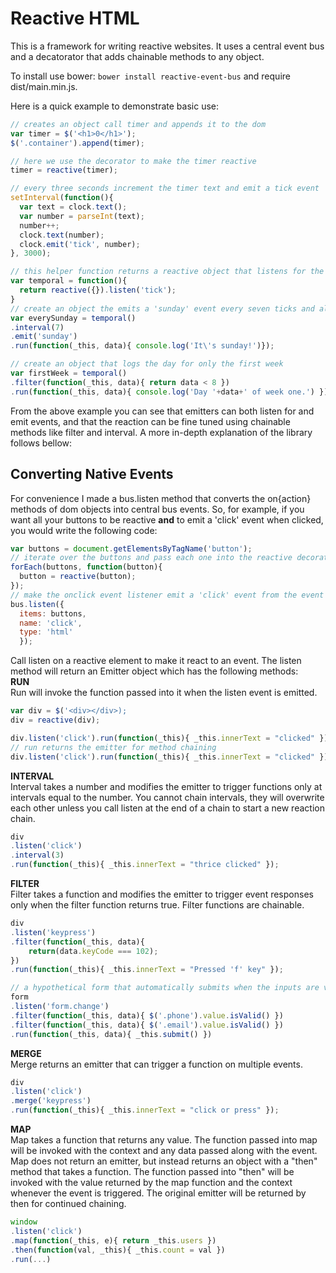 Reactive HTML
=============

This is a framework for writing reactive websites. It uses a central event bus and a decatorator that adds chainable methods to any object.

To install use bower: `bower install reactive-event-bus` and require dist/main.min.js.

Here is a quick example to demonstrate basic use:
```javascript
// creates an object call timer and appends it to the dom
var timer = $('<h1>0</h1>');
$('.container').append(timer);

// here we use the decorator to make the timer reactive
timer = reactive(timer);

// every three seconds increment the timer text and emit a tick event
setInterval(function(){
  var text = clock.text();
  var number = parseInt(text);
  number++;
  clock.text(number);
  clock.emit('tick', number);
}, 3000);

// this helper function returns a reactive object that listens for the tick event
var temporal = function(){
  return reactive({}).listen('tick');
}
// create an object the emits a 'sunday' event every seven ticks and also runs a function
var everySunday = temporal()
.interval(7)
.emit('sunday')
.run(function(_this, data){ console.log('It\'s sunday!')});

// create an object that logs the day for only the first week
var firstWeek = temporal()
.filter(function(_this, data){ return data < 8 })
.run(function(_this, data){ console.log('Day '+data+' of week one.') });
```
From the above example you can see that emitters can both listen for and emit events, and that the reaction can be fine tuned using chainable methods like filter and interval. A more in-depth explanation of the library follows bellow:

Converting Native Events
------------------------
For convenience I made a bus.listen method that converts the on{action} methods of dom objects into central bus events. So, for example, if you want all your buttons to be reactive <strong>and</strong> to emit a 'click' event when clicked, you would write the following code:

```javascript
var buttons = document.getElementsByTagName('button');
// iterate over the buttons and pass each one into the reactive decorator
forEach(buttons, function(button){
  button = reactive(button);
});
// make the onclick event listener emit a 'click' event from the event bus.
bus.listen({
  items: buttons, 
  name: 'click',
  type: 'html'
  });
```
Call listen on a reactive element to make it react to an event. The listen method will return an Emitter object which has the following methods:    
<strong>RUN</strong>  
Run will invoke the function passed into it when the listen event is emitted.
```javascript
var div = $('<div></div>);
div = reactive(div);

div.listen('click').run(function(_this){ _this.innerText = "clicked" })
// run returns the emitter for method chaining
div.listen('click').run(function(_this){ _this.innerText = "clicked" }).run(etc...)
```
<strong>INTERVAL</strong>    
Interval takes a number and modifies the emitter to trigger functions only at intervals equal to the number. You cannot chain intervals, they will overwrite each other unless you call listen at the end of a chain to start a new reaction chain. 
```javascript
div    
.listen('click')    
.interval(3)   
.run(function(_this){ _this.innerText = "thrice clicked" });
```
<strong>FILTER</strong>    
Filter takes a function and modifies the emitter to trigger event responses only when the filter function returns true. Filter functions are chainable.
```javascript
div    
.listen('keypress')    
.filter(function(_this, data){
	return(data.keyCode === 102);
})   
.run(function(_this){ _this.innerText = "Pressed 'f' key" });

// a hypothetical form that automatically submits when the inputs are valid
form
.listen('form.change')
.filter(function(_this, data){ $('.phone').value.isValid() })
.filter(function(_this, data){ $('.email').value.isValid() })
.run(function(_this, data){ _this.submit() })
```
<strong>MERGE</strong>    
Merge returns an emitter that can trigger a function on multiple events.
```javascript
div     
.listen('click')   
.merge('keypress')    
.run(function(_this){ _this.innerText = "click or press" });
```
<strong>MAP</strong>    
Map takes a function that returns any value. The function passed into map will be invoked with the context and any data passed along with the event. Map does not return an emitter, but instead returns an object with a "then" method that takes a function. The function passed into "then" will be invoked with the value returned by the map function and the context whenever the event is triggered. The original emitter will be returned by then for continued chaining.
```javascript
window
.listen('click')
.map(function(_this, e){ return _this.users })
.then(function(val, _this){ _this.count = val })
.run(...)
```




